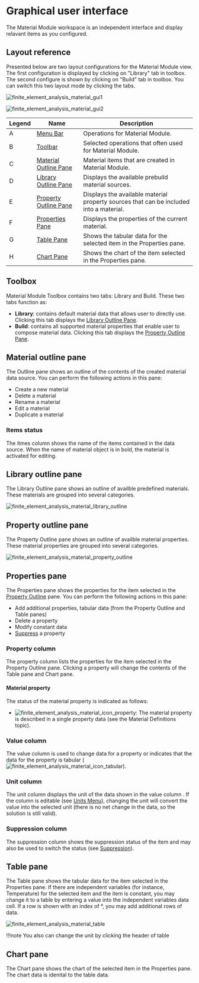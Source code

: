 # Graphical user interface
The Material Module workspace is an independent interface and display relavant items as you configured.

## Layout reference
Presented below are two layout configurations for the Material Module view. The first configuration is displayed by clicking on "Library" tab in toolbox. The second configure is shown by clicking on "Build" tab in toolbox. You can switch this two layout mode by clicking the tabs.

![finite_element_analysis_material_gui1](../../img/material/finite_element_analysis_mat_gui1.png "Material Module GUI 1.")

![finite_element_analysis_material_gui2](../../img/material/finite_element_analysis_mat_gui2.png "Material Module GUI 2.")



| Legend | Name | Description |
| ------ | ---- | ----------- |
| A | [Menu Bar](#menu-bar) | Operations for Material Module. |
| B | [Toolbar](#toolbar) | Selected operations that often used for Material Module. |
| C | [Material Outline Pane](#material-outline-pane) | Material items that are created in Material Module. |
| D | [Library Outline Pane](#library-outline-pane) | Displays the available prebuild material sources. |
| E | [Property Outline Pane](#property-outline-pane) | Displays the available material property sources that can be included into a material. |
| F | [Properties Pane](#properties-pane) | Displays the properties of the current material. |
| G | [Table Pane](#table-pane) | Shows the tabular data for the selected item in the Properties pane. |
| H | [Chart Pane](#chart-pane) | Shows the chart of the item selected in the Properties pane. |


## Toolbox
Material Module Toolbox contains two tabs: Library and Build. These two tabs function as:

* **Library**: contains default material data that allows user to directly use. Clicking this tab displays the [Library Outline Pane](#library-outline-pane).
* **Build**: contains all supported material properties that enable user to compose material data. Clicking this tab displays the [Property Outline Pane](#property-outline-pane).


## Material outline pane
The Outline pane shows an outline of the contents of the created material data source. You can perform the following actions in this pane:

* Create a new material
* Delete a material
* Rename a material
* Edit a material
* Duplicate a material

### Items status
The itmes column shows the name of the items contained in the data source. When the name of material object is in bold, the material is activated for editing. 

## Library outline pane
The Library Outline pane shows an outline of availble predefined materials. These materials are grouped into several categories. 

![finite_element_analysis_material_library_outline](../../img/material/finite_element_analysis_mat_library_outline.png "Material Module library outline.")

## Property outline pane
The Property Outline pane shows an outline of availble material properties. These material properties are grouped into several categories. 

![finite_element_analysis_material_property_outline](../../img/material/finite_element_analysis_mat_property_outline.png "Material Module property outline.")

## Properties pane
The Properties pane shows the properties for the item selected in the [Property Outline](#property-outline-pane) pane. You can perform the following actions in this pane:

* Add additional properties, tabular data (from the Property Outline and Table panes)
* Delete a property
* Modify constant data
* [Suppress](mat_workflow/#suppression) a property

### Property column
The property column lists the properties for the item selected in the Property Outline pane. Clicking a property will change the contents of the Table pane and Chart pane. 

#### Material property
The status of the material property is indicated as follows:

* ![finite_element_analysis_material_icon_property](../../img/material/finite_element_analysis_mat_icon_property.png "Material Module property icon."): The material property is described in a single property data (see the Material Definitions topic).
 	<!-- Some data contained in this material property requires attention (see the Validation and Filtering topics).
 	The material property is described in a collection of property data (see the Material Definitions topic).
 	Indicates that the collection of property data requires attention (see the Validation and Filtering topics). -->

### Value column
The value column is used to change data for a property or indicates that the data for the property is tabular (![finite_element_analysis_material_icon_tabular](../../img/material/finite_element_analysis_mat_icon_tabular.png "Material Module tabular icon.")). 

### Unit column
The unit column displays the unit of the data shown in the value column . If the column is editable (see [Units Menu](#unit-menu)), changing the unit will convert the value into the selected unit (there is no net change in the data, so the solution is still valid).

### Suppression column
The suppression column shows the suppression status of the item and may also be used to switch the status (see [Suppression](#suppression)).

## Table pane
The Table pane shows the tabular data for the item selected in the Properties pane. If there are independent variables (for instance, Temperature) for the selected item and the item is constant, you may change it to a table by entering a value into the independent variables data cell. If a row is shown with an index of *, you may add additional rows of data. 

![finite_element_analysis_material_table](../../img/material/finite_element_analysis_mat_table.png "Material Module table.")

!!!note
    You also can change the unit by clicking the header of table

## Chart pane

The Chart pane shows the chart of the selected item in the Properties pane. The chart data is idenital to the table data.





